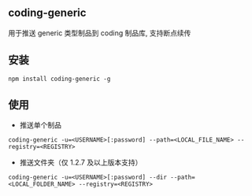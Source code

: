 ## coding-generic
用于推送 generic 类型制品到 coding 制品库, 支持断点续传

## 安装

```shell
npm install coding-generic -g
```

## 使用

- 推送单个制品
```shell
coding-generic -u=<USERNAME>[:password] --path=<LOCAL_FILE_NAME> --registry=<REGISTRY>
```
- 推送文件夹（仅 1.2.7 及以上版本支持）
```shell
coding-generic -u=<USERNAME>[:password] --dir --path=<LOCAL_FOLDER_NAME> --registry=<REGISTRY>
```